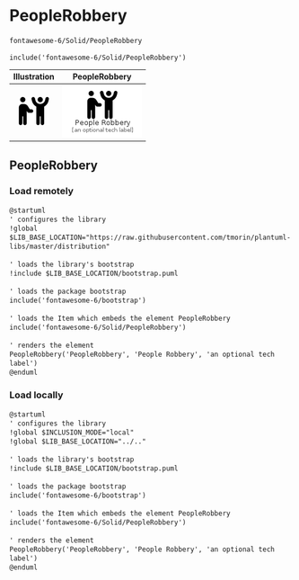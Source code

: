 # PeopleRobbery


```text
fontawesome-6/Solid/PeopleRobbery
```

```text
include('fontawesome-6/Solid/PeopleRobbery')
```



| Illustration | PeopleRobbery |
| :---: | :---: |
| ![illustration for Illustration](../../fontawesome-6/Solid/PeopleRobbery.png) | ![illustration for PeopleRobbery](../../fontawesome-6/Solid/PeopleRobbery.Local.png) |




## PeopleRobbery

### Load remotely
```plantuml
@startuml
' configures the library
!global $LIB_BASE_LOCATION="https://raw.githubusercontent.com/tmorin/plantuml-libs/master/distribution"

' loads the library's bootstrap
!include $LIB_BASE_LOCATION/bootstrap.puml

' loads the package bootstrap
include('fontawesome-6/bootstrap')

' loads the Item which embeds the element PeopleRobbery
include('fontawesome-6/Solid/PeopleRobbery')

' renders the element
PeopleRobbery('PeopleRobbery', 'People Robbery', 'an optional tech label')
@enduml
```

### Load locally
```plantuml
@startuml
' configures the library
!global $INCLUSION_MODE="local"
!global $LIB_BASE_LOCATION="../.."

' loads the library's bootstrap
!include $LIB_BASE_LOCATION/bootstrap.puml

' loads the package bootstrap
include('fontawesome-6/bootstrap')

' loads the Item which embeds the element PeopleRobbery
include('fontawesome-6/Solid/PeopleRobbery')

' renders the element
PeopleRobbery('PeopleRobbery', 'People Robbery', 'an optional tech label')
@enduml
```


